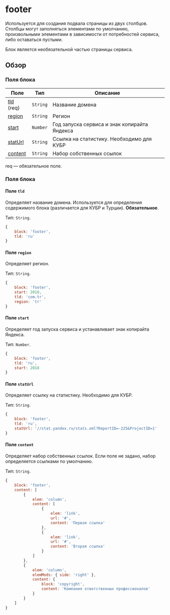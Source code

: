 # footer

Используется для создания подвала страницы из двух столбцов. Столбцы могут заполняться элементами по умолчанию, произвольными элементами в зависимости от потребностей сервиса, либо оставаться пустыми.

Блок является необязательной частью страницы сервиса.

## Обзор

### Поля блока

| Поле | Тип | Описание |
| ---- | --- | -------- |
| [tld](#field-tld) (req) | `String` | Название домена |
| [region](#field-region) | `String` | Регион |
| [start](#field-start) | `Number` | Год запуска сервиса и знак копирайта Яндекса |
| [statUrl](#field-statUrl) | `String` | Ссылка на статистику. Необходимо для КУБР |
| [content](#field-content) | `String` | Набор собственных ссылок |

req — обязательное поле.

### Поля блока

<a name="field-tld"></a>

#### Поле `tld`

Определяет название домена. Используется для определения содержимого блока (различается для КУБР и Турции). **Обязательное**.

Тип: `String`.

```js
{
    block: 'footer',
    tld: 'ru'
}
```

<a name="field-region"></a>

#### Поле `region`

Определяет регион. 

Тип: `String`.

```js
{
    block: 'footer',
    start: 2018,
    tld: 'com.tr',
    region: 'tr'
}
```

<a name="field-start"></a>

#### Поле `start`

Определяет год запуска сервиса и устанавливает знак копирайта Яндекса.

Тип: `Number`.

```js
{
    block: 'footer',
    tld: 'ru',
    start: 2018
}
```

<a name="field-statUrl"></a>

#### Поле `statUrl`

Определяет ссылку на статистику. Необходимо для КУБР.

Тип: `String`.

```js
{
    block: 'footer',
    tld: 'ru',
    statUrl: '//stat.yandex.ru/stats.xml?ReportID=-225&ProjectID=1'
}
```

<a name="field-content"></a>

#### Поле `content`

Определяет набор собственных ссылок. Если поле не задано, набор определяется ссылками по умолчанию.

Тип: `String`.

```js
{
    block: 'footer',
    content: [
        {
            elem: 'column',
            content: [
                {
                    elem: 'link',
                    url: '#',
                    content: 'Первая ссылка'
                },
                {
                    elem: 'link',
                    url: '#',
                    content: 'Вторая ссылка'
                }
            ]
        },
        {
            elem: 'column',
            elemMods: { side: 'right' },
            content: {
                block: 'copyright',
                content: 'Компания ответственных профессионалов'
            }
        }
    ]
}
```